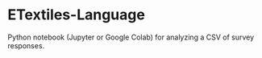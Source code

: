 # ETextiles-Language
Python notebook (Jupyter or Google Colab) for analyzing a CSV of survey responses.
